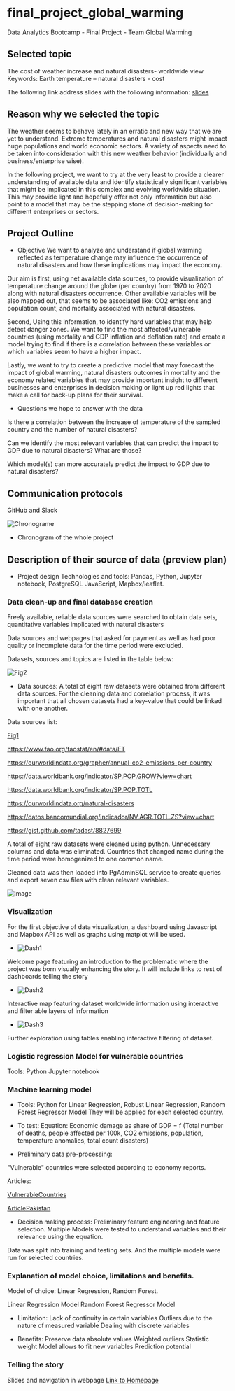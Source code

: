 # final_project_global_warming
Data Analytics Bootcamp - Final Project - Team Global Warming


## Selected topic 
The cost of weather increase and natural disasters- worldwide view
 Keywords: Earth temperature – natural disasters - cost

The following link address slides with the following information: 
[slides](https://docs.google.com/presentation/d/1NoE9vUd6RThqdDHh4d1OVyLSLFeM9awF/edit?usp=sharing&ouid=114301235931032176624&rtpof=true&sd=true) 

## Reason why we selected the topic 

The weather seems to behave lately in an erratic and new way that we are yet to understand.
Extreme temperatures and natural disasters might impact huge populations and world economic sectors.
A variety of aspects need to be taken into consideration with this new weather behavior (individually and business/enterprise wise). 

In the following project, we want to try at the very least to provide a clearer understanding of available data and identify statistically significant variables that might be implicated in this complex and evolving worldwide situation. This may provide light and hopefully offer not only information but also point to a model that may be the stepping stone of decision-making for different enterprises or sectors. 


## Project Outline
- Objective 
We want to analyze and understand if global warming reflected as temperature change may influence the occurrence of natural disasters and how these implications may impact the economy.

Our aim is first, using net available data sources, to provide visualization of temperature change around the globe (per country) from 1970 to 2020 along with natural disasters occurrence. Other available variables will be also mapped out, that seems to be associated like: CO2 emissions and population count, and mortality associated with natural disasters. 

Second, Using this information, to identify hard variables that may help detect danger zones. We want to find the most affected/vulnerable countries (using mortality and GDP inflation and deflation rate) and create a model trying to find if there is a correlation between these variables or which variables seem to have a higher impact. 

Lastly, we want to try to create a predictive model that may forecast the impact of global warming, natural disasters outcomes in mortality and the economy related variables that may provide important insight to different businesses and enterprises in decision making or light up red lights that make a call for back-up plans for their survival.  



- Questions we hope to answer with the data

Is there a correlation between the increase of temperature of the sampled country and the number of natural disasters? 


Can we identify the most relevant variables that can predict the impact to GDP due to natural disasters? What are those?


Which model(s) can more accurately predict the impact to GDP due to natural disasters?




## Communication protocols
GitHub and Slack


![Chronograme](resources/chronograme.png)
- Chronogram of the whole project 

## Description of their source of data (preview plan)
- Project design 
Technologies and tools: Pandas, Python, Jupyter notebook, PostgreSQL  JavaScript, Mapbox/leaflet.


### Data clean-up and final database creation
Freely available, reliable data sources were searched to obtain data sets, quantitative variables implicated with natural disasters



Data sources and webpages that asked for payment as well as had poor quality or incomplete data for the time period were excluded. 

Datasets, sources and topics are listed in the table below:

![Fig2](resources/Dataset2.png)



- Data sources: A total of eight raw datasets were obtained from different data sources. For the cleaning data and correlation process, it was important that all chosen datasets had a key-value that could be linked with one another.



Data sources list: 

[Fig1](resources/Datasources1.png)

https://www.fao.org/faostat/en/#data/ET

https://ourworldindata.org/grapher/annual-co2-emissions-per-country

https://data.worldbank.org/indicator/SP.POP.GROW?view=chart

https://data.worldbank.org/indicator/SP.POP.TOTL

https://ourworldindata.org/natural-disasters

https://datos.bancomundial.org/indicador/NV.AGR.TOTL.ZS?view=chart

https://gist.github.com/tadast/8827699

A total of eight raw datasets were cleaned using python. Unnecessary columns and data was eliminated. Countries that changed name during the time period were homogenized to one common name.


Cleaned data was then loaded into PgAdminSQL service to create queries and export seven csv files with clean relevant variables. 

![image](sql/final_project_erd.png)


### Visualization
For the first objective of data visualization, a dashboard using Javascript and Mapbox API as well as graphs using matplot will be used.

- ![Dash1](resources/lighttest.png)

Welcome page featuring an introduction to the problematic where the project was born visually enhancing the story. It will include links to rest of dashboards telling the story

- ![Dash2](resources/map.png)

Interactive map featuring dataset worldwide information using  interactive and filter able layers of information

- ![Dash3](resources/dash3.png)

Further exploration using tables enabling interactive filtering of dataset.

### Logistic regression Model for vulnerable countries
Tools: Python Jupyter notebook 


### Machine learning model 
- Tools: Python for Linear Regression, Robust Linear Regression, Random Forest Regressor Model 
They will be applied for each selected country. 


- To test: 
Equation:
Economic damage as share of GDP = f (Total number of deaths, people affected per 100k, CO2 emissions, population, temperature anomalies, total count disasters)




- Preliminary data pre-processing:

"Vulnerable" countries were selected according to economy reports. 

Articles: 

[VulnerableCountries](https://germanwatch.org/sites/default/files/Resumen%20Indice%20de%20Riesgo%20Clim%C3%A1tico%20Global%202021.pdf)

[ArticlePakistan](https://www.nature.com/articles/d41586-022-02813-6?utm_source=Nature+Briefing&utm_ca[…]02&utm_medium=email&utm_term=0_c9dfd39373-dc4c023d09-45884258)


-  Decision making process: Preliminary feature engineering and feature selection.
Multiple Models were tested to understand variables and their relevance using the equation. 

Data was split into training and testing sets. And the multiple models were run for selected countries.  


### Explanation of model choice, limitations and benefits.

 Model of choice: Linear Regression, Random Forest.


Linear Regression Model
Random Forest Regressor Model 
 
- Limitation: Lack of continuity in certain variables 
Outliers due to the nature of measured variable
Dealing with discrete variables 

- Benefits: Preserve data absolute values
Weighted outliers
Statistic weight
Model allows to fit new variables
Prediction potential


### Telling the story
Slides and navigation in webpage 
[Link to Homepage]() 








